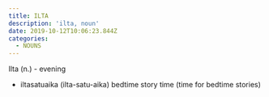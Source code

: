 ```yaml
---
title: ILTA
description: 'ilta, noun'
date: 2019-10-12T10:06:23.844Z
categories:
  - NOUNS
---
```

Ilta (n.) - evening

* iltasatuaika (ilta-satu-aika) bedtime story time (time for bedtime stories)
